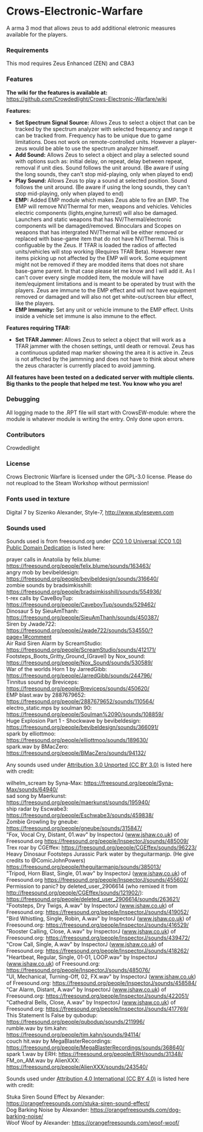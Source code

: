 # Crows-Electronic-Warfare
A arma 3 mod that allows zeus to add additional eletronic measures available for the players. 

### Requirements
This mod requires Zeus Enhanced (ZEN) and CBA3

### Features

**The wiki for the features is available at:** https://github.com/Crowdedlight/Crows-Electronic-Warfare/wiki 

**Features:**
* **Set Spectrum Signal Source:** Allows Zeus to select a object that can be tracked by the spectrum analyzer with selected frequency and range it can be tracked from. Frequency has to be unique due to game limitations. Does not work on remote-controlled units. However a player-zeus would be able to use the spectrum analyzer himself.    
* **Add Sound:** Allows Zeus to select a object and play a selected sound with options such as: initial delay, on repeat, delay between repeat, removal if unit dies. Sound follows the unit around. (Be aware if using the long sounds, they can't stop mid-playing, only when played to end)  
* **Play Sound:** Allows Zeus to play a sound at selected position. Sound follows the unit around. (Be aware if using the long sounds, they can't stop mid-playing, only when played to end)  
* **EMP:** Added EMP module which makes Zeus able to fire an EMP. The EMP will remove NV/Thermal for men, weapons and vehicles. Vehicles electric components (lights,engine,turrest) will also be damaged. Launchers and static weapons that has NV/Thermal/electronic components will be damaged/removed. Binoculars and Scopes on weapons that has intergrated NV/Thermal will be either removed or replaced with base-game item that do not have NV/Thermal. This is configuable by the Zeus. If TFAR is loaded the radios of affected units/vehicles will stop working (Requires TFAR Beta). However new items picking up not affected by the EMP will work. Some equipment might not be removed if they are modded items that does not share base-game parent. In that case please let me know and I will add it. As I can't cover every single modded item, the module will have item/equipment limitations and is meant to be operated by trust with the players. Zeus are immune to the EMP effect and will not have equipment removed or damaged and will also not get white-out/screen blur effect, like the players.   
* **EMP Immunity:** Set any unit or vehicle immune to the EMP effect. Units inside a vehicle set immune is also immune to the effect.   

**Features requiring TFAR:**  

* **Set TFAR Jammer:** Allows Zeus to select a object that will work as a TFAR jammer with the chosen settings, until death or removal. Zeus has a continuous updated map marker showing the area it is active in. Zeus is not affected by the jammning and does not have to think about where the zeus character is currently placed to avoid jamming. 


**All features have been tested on a dedicated server with multiple clients. Big thanks to the people that helped me test. You know who you are!**

### Debugging
All logging made to the .RPT file will start with CrowsEW-module: where the module is whatever module is writing the entry. Only done upon errors.

### Contributors
Crowdedlight

### License 
Crows Electronic Warfare is licensed under the GPL-3.0 license. Please do not reupload to the Steam Workshop without permission!

### Fonts used in texture
Digital 7 by Sizenko Alexander, Style-7, http://www.styleseven.com

### Sounds used 
Sounds used is from freesound.org under [CC0 1.0 Universal (CC0 1.0) Public Domain Dedication](https://creativecommons.org/publicdomain/zero/1.0/) is listed here:

prayer calls in Anatolia by felix.blume: https://freesound.org/people/felix.blume/sounds/163463/  
angry mob by bevibeldesign: https://freesound.org/people/bevibeldesign/sounds/316640/   
zombie sounds by bradsimkisshill: https://freesound.org/people/bradsimkisshill/sounds/554936/  
t-rex calls by CaveBoyTup: https://freesound.org/people/CaveboyTup/sounds/529462/   
Dinosaur 5 by SieuAmThanh: https://freesound.org/people/SieuAmThanh/sounds/450387/  
Siren by Jwade722: https://freesound.org/people/Jwade722/sounds/534550/?page=1#comment  
Air Raid Siren Alarm by ScreamStudio: https://freesound.org/people/ScreamStudio/sounds/412171/  
Footsteps_Boots_Gritty_Ground_(Gravel) by Nox_sound: https://freesound.org/people/Nox_Sound/sounds/530589/  
War of the worlds Horn 1 by JarredGibb: https://freesound.org/people/JarredGibb/sounds/244796/  
Tinnitus sound by Breviceps: https://freesound.org/people/Breviceps/sounds/450620/  
EMP blast.wav by 2887679652: https://freesound.org/people/2887679652/sounds/110564/  
electro_static.mps by soulman 90: https://freesound.org/people/Soulman%2090/sounds/108859/  
Huge Explosion Part 1 - Shockwave by bevibeldesign: https://freesound.org/people/bevibeldesign/sounds/366091/  
spark by elliottmoo: https://freesound.org/people/elliottmoo/sounds/189630/  
spark.wav by BMacZero: https://freesound.org/people/BMacZero/sounds/94132/  



Any sounds used under [Attribution 3.0 Unported (CC BY 3.0)](https://creativecommons.org/licenses/by/3.0/) is listed here with credit:  

wilhelm_scream by Syna-Max: https://freesound.org/people/Syna-Max/sounds/64940/  
sad song by Maerkunst: https://freesound.org/people/maerkunst/sounds/195940/  
ship radar by Escwabe3: https://freesound.org/people/Eschwabe3/sounds/459838/  
Zombie Growling by gneube: https://freesound.org/people/gneube/sounds/315847/  
"Fox, Vocal Cry, Distant, 01.wav" by InspectorJ (www.jshaw.co.uk) of Freesound.org https://freesound.org/people/InspectorJ/sounds/485009/  
Trex roar by CGEffex: https://freesound.org/people/CGEffex/sounds/96223/  
Heavy Dinosaur Footsteps Jurassic Park water by theguitarmanjp. (He give credits to @ComicJohnPowers) https://freesound.org/people/theguitarmanjp/sounds/385013/  
"Tripod, Horn Blast, Single, 01.wav" by InspectorJ (www.jshaw.co.uk) of Freesound.org https://freesound.org/people/InspectorJ/sounds/455602/  
Permission to panic? by deleted_user_2906614 (who remixed it from http://freesound.org/people/CGEffex/sounds/121902/):  https://freesound.org/people/deleted_user_2906614/sounds/263621/  
"Footsteps, Dry Twigs, A.wav" by InspectorJ (www.jshaw.co.uk) of Freesound.org: https://freesound.org/people/InspectorJ/sounds/419052/
"Bird Whistling, Single, Robin, A.wav" by InspectorJ (www.jshaw.co.uk) of Freesound.org: https://freesound.org/people/InspectorJ/sounds/416529/  
"Rooster Calling, Close, A.wav" by InspectorJ (www.jshaw.co.uk) of Freesound.org: https://freesound.org/people/InspectorJ/sounds/439472/  
"Crow Call, Single, A.wav" by InspectorJ (www.jshaw.co.uk) of Freesound.org: https://freesound.org/people/InspectorJ/sounds/418262/  
"Heartbeat, Regular, Single, 01-01, LOOP.wav" by InspectorJ (www.jshaw.co.uk) of Freesound.org: https://freesound.org/people/InspectorJ/sounds/485076/  
"UI, Mechanical, Turning-Off, 02, FX.wav" by InspectorJ (www.jshaw.co.uk) of Freesound.org: https://freesound.org/people/InspectorJ/sounds/458584/  
"Car Alarm, Distant, A.wav" by InspectorJ (www.jshaw.co.uk) of Freesound.org: https://freesound.org/people/InspectorJ/sounds/422051/  
"Cathedral Bells, Close, A.wav" by InspectorJ (www.jshaw.co.uk) of Freesound.org: https://freesound.org/people/InspectorJ/sounds/417769/  
This Statement Is False by qubodup: https://freesound.org/people/qubodup/sounds/211996/  
rumble.wav by tim.kahn: https://freesound.org/people/tim.kahn/sounds/94114/  
couch hit.wav by MegaBlasterRecordings: https://freesound.org/people/MegaBlasterRecordings/sounds/368640/ 
spark 1.wav by ERH: https://freesound.org/people/ERH/sounds/31348/    
FM_on_AM.wav by AlienXXX: https://freesound.org/people/AlienXXX/sounds/243540/  


Sounds used under [Attribution 4.0 International (CC BY 4.0)](https://creativecommons.org/licenses/by/4.0/) is listed here with credit:

Stuka Siren Sound Effect by Alexander: https://orangefreesounds.com/stuka-siren-sound-effect/  
Dog Barking Noise by Alexander: https://orangefreesounds.com/dog-barking-noise/  
Woof Woof by Alexander: https://orangefreesounds.com/woof-woof/  
